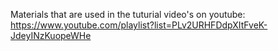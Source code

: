 Materials that are used in the tuturial video's on youtube: https://www.youtube.com/playlist?list=PLv2URHFDdpXItFveK-JdeyINzKuopeWHe
